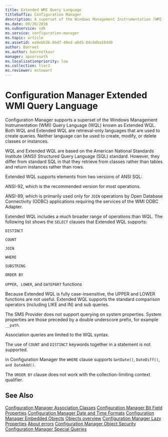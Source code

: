 ```yaml
---
title: Extended WMI Query Language
titleSuffix: Configuration Manager
description: A superset of the Windows Management Instrumentation (WMI) Query Language (WQL) known as Extended WQL. Configuration Manager supports both WQL and Extended WQL.
ms.date: 09/20/2016
ms.subservice: sdk
ms.service: configuration-manager
ms.topic: article
ms.assetid: ea9ebb36-8bd7-49ed-a0d5-8dc6dba104d0
author: Banreet
ms.author: banreetkaur
manager: apoorvseth
ms.localizationpriority: low
ms.collection: tier3
ms.reviewer: mstewart
---
```

# Configuration Manager Extended WMI Query Language
Configuration Manager supports a superset of the Windows Management Instrumentation (WMI) Query Language (WQL) known as Extended WQL. Both WQL and Extended WQL are retrieval-only languages that are used to create queries. Neither language can be used to create, modify, or delete classes or instances.

 WQL and Extended WQL are based on the American National Standards Institute (ANSI) Structured Query Language (SQL) standard. However, they differ from standard SQL in that they retrieve from classes rather than tables and return instances rather than rows.

 Extended WQL supports elements from two versions of ANSI SQL:

 ANSI-92, which is the recommended version for most operations.

 ANSI-89, which is primarily used only for `JOIN` operations by Open Database Connectivity (ODBC) applications requiring the services of the WMI ODBC Adapter.

 Extended WQL includes a much broader range of operations than WQL. The following list shows the `SELECT` clauses that Extended WQL supports:

 `DISTINCT`

 `COUNT`

 `JOIN`

 `WHERE`

 `SUBSTRING`

 `ORDER BY`

 `UPPER, LOWER`, and `DATEPART` functions

 Because Extended WQL is fully case-insensitive, the UPPER and LOWER functions are not useful. Extended WQL supports the standard comparison operators (including LIKE and IN) and sub queries.

 The SMS Provider does not support querying on system properties. System properties are those preceded by a double underscore prefix, for example `__path`.

 Association queries are limited to the WQL syntax.

 The use of `COUNT` and `DISTINCT` keywords together in a statement is not supported.

 in Configuration Manager the `WHERE` clause supports `GetDate()`, `DateDiff()`, `and DateAdd()`.

 The `ORDER BY` clause does not work with the collection-limiting context qualifier.

## See Also
 [Configuration Manager Association Classes](../../../develop/core/understand/association-classes.md)
 [Configuration Manager Bit Field Properties](../../../develop/core/understand/configuration-manager-bit-field-properties.md)
 [Configuration Manager Date and Time Formats](../../../develop/core/understand/date-and-time-formats.md)
 [Configuration Manager Embedded Objects](../../../develop/core/understand/embedded-objects.md)
 [Objects overview](configuration-manager-objects-overview.md)
 [Configuration Manager Lazy Properties](../../../develop/core/understand/configuration-manager-lazy-properties.md)
 [About errors](about-configuration-manager-errors.md)
 [Configuration Manager Object Security](../../../develop/core/understand/configuration-manager-object-security.md)
 [Configuration Manager Special Queries](../../../develop/core/understand/special-queries.md)

